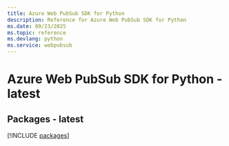 ```yaml
---
title: Azure Web PubSub SDK for Python
description: Reference for Azure Web PubSub SDK for Python
ms.date: 09/23/2025
ms.topic: reference
ms.devlang: python
ms.service: webpubsub
---
```

# Azure Web PubSub SDK for Python - latest
## Packages - latest
[!INCLUDE [packages](web-pubsub-index.md)]